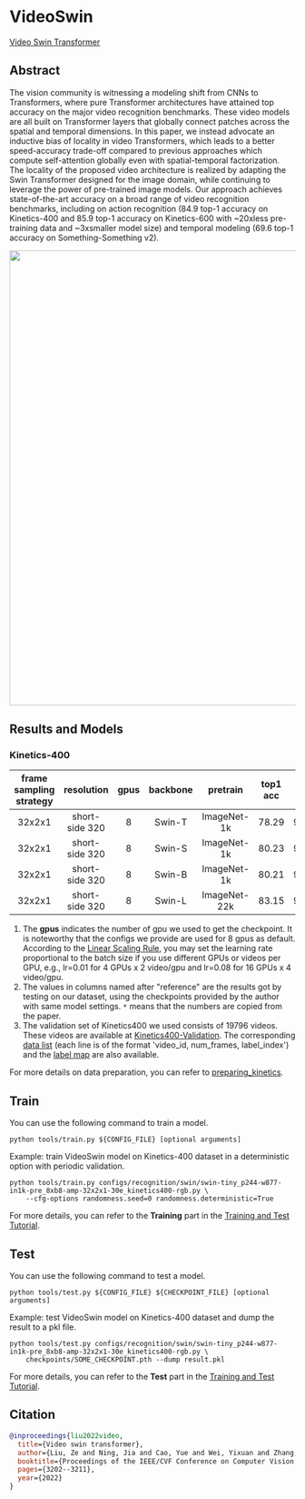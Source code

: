 # VideoSwin

[Video Swin Transformer](https://openaccess.thecvf.com/content/CVPR2022/html/Liu_Video_Swin_Transformer_CVPR_2022_paper.html)

<!-- [ALGORITHM] -->

## Abstract

<!-- [ABSTRACT] -->

The vision community is witnessing a modeling shift from CNNs to Transformers, where pure Transformer architectures have attained top accuracy on the major video recognition benchmarks. These video models are all built on Transformer layers that globally connect patches across the spatial and temporal dimensions. In this paper, we instead advocate an inductive bias of locality in video Transformers, which leads to a better speed-accuracy trade-off compared to previous approaches which compute self-attention globally even with spatial-temporal factorization. The locality of the proposed video architecture is realized by adapting the Swin Transformer designed for the image domain, while continuing to leverage the power of pre-trained image models. Our approach achieves state-of-the-art accuracy on a broad range of video recognition benchmarks, including on action recognition (84.9 top-1 accuracy on Kinetics-400 and 85.9 top-1 accuracy on Kinetics-600 with ~20xless pre-training data and ~3xsmaller model size) and temporal modeling (69.6 top-1 accuracy on Something-Something v2).

<!-- [IMAGE] -->

<div align=center>
<img src="https://user-images.githubusercontent.com/58767402/191190475-3aecf940-c254-47fa-96a7-df2d2b3bae68.png" width="800"/>
</div>

## Results and Models

### Kinetics-400

| frame sampling strategy |   resolution   | gpus | backbone |   pretrain   | top1 acc | top5 acc |   reference top1 acc    |   reference top1 acc    | testing protocol | inference time(video/s) | gpu_mem(M) |   config    |   ckpt    |   log    |
| :---------------------: | :------------: | :--: | :------: | :----------: | :------: | :------: | :---------------------: | :---------------------: | :--------------: | :---------------------: | :--------: | :---------: | :-------: | :------: |
|         32x2x1          | short-side 320 |  8   |  Swin-T  | ImageNet-1k  |  78.29   |  93.58   | [78.46](https://github.com/SwinTransformer/Video-Swin-Transformer/blob/master/configs/recognition/swin/swin_tiny_patch244_window877_kinetics400_1k.py) | [93.46](https://github.com/SwinTransformer/Video-Swin-Transformer/blob/master/configs/recognition/swin/swin_tiny_patch244_window877_kinetics400_1k.py) | 4 clips x 3 crop |            x            |   21072    | [config](/configs/recognition/swin/swin-tiny_p244-w877-in1k-pre_8xb8-amp-32x2x1-30e_kinetics400-rgb.py) | [ckpt](https://download.openmmlab.com/mmaction/v1.0/recognition/swin/swin-tiny_p244-w877-in1k-pre_8xb8-amp-32x2x1-30e_kinetics400-rgb/swin-tiny_p244-w877-in1k-pre_8xb8-amp-32x2x1-30e_kinetics400-rgb_20220920-fe958404.pth) | [log](https://download.openmmlab.com/mmaction/v1.0/recognition/swin/swin-tiny_p244-w877-in1k-pre_8xb8-amp-32x2x1-30e_kinetics400-rgb/swin-tiny_p244-w877-in1k-pre_8xb8-amp-32x2x1-30e_kinetics400-rgb.log) |
|         32x2x1          | short-side 320 |  8   |  Swin-S  | ImageNet-1k  |  80.23   |  94.32   | [80.23](https://github.com/SwinTransformer/Video-Swin-Transformer/blob/master/configs/recognition/swin/swin_small_patch244_window877_kinetics400_1k.py) | [94.16](https://github.com/SwinTransformer/Video-Swin-Transformer/blob/master/configs/recognition/swin/swin_small_patch244_window877_kinetics400_1k.py) | 4 clips x 3 crop |            x            |   33632    | [config](/configs/recognition/swin/swin-small_p244-w877-in1k-pre_8xb8-amp-32x2x1-30e_kinetics400-rgb.py) | [ckpt](https://download.openmmlab.com/mmaction/v1.0/recognition/swin/swin-small_p244-w877-in1k-pre_8xb8-amp-32x2x1-30e_kinetics400-rgb/swin-small_p244-w877-in1k-pre_8xb8-amp-32x2x1-30e_kinetics400-rgb_20220920-e815ef38.pth) | [log](https://download.openmmlab.com/mmaction/v1.0/recognition/swin/swin-small_p244-w877-in1k-pre_8xb8-amp-32x2x1-30e_kinetics400-rgb/swin-small_p244-w877-in1k-pre_8xb8-amp-32x2x1-30e_kinetics400-rgb.log) |
|         32x2x1          | short-side 320 |  8   |  Swin-B  | ImageNet-1k  |  80.21   |  94.32   | [80.27](https://github.com/SwinTransformer/Video-Swin-Transformer/blob/master/configs/recognition/swin/swin_base_patch244_window877_kinetics400_1k.py) | [94.42](https://github.com/SwinTransformer/Video-Swin-Transformer/blob/master/configs/recognition/swin/swin_base_patch244_window877_kinetics400_1k.py) | 4 clips x 3 crop |            x            |   45143    | [config](/configs/recognition/swin/swin-base_p244-w877-in1k-pre_8xb8-amp-32x2x1-30e_kinetics400-rgb.py) | [ckpt](https://download.openmmlab.com/mmaction/v1.0/recognition/swin/swin-base_p244-w877-in1k-pre_8xb8-amp-32x2x1-30e_kinetics400-rgb/swin-base_p244-w877-in1k-pre_8xb8-amp-32x2x1-30e_kinetics400-rgb_20220920-ba3de796.pth) | [log](https://download.openmmlab.com/mmaction/v1.0/recognition/swin/swin-base_p244-w877-in1k-pre_8xb8-amp-32x2x1-30e_kinetics400-rgb/swin-base_p244-w877-in1k-pre_8xb8-amp-32x2x1-30e_kinetics400-rgb.log) |
|         32x2x1          | short-side 320 |  8   |  Swin-L  | ImageNet-22k |  83.15   |  95.76   |         83.1\*          |         95.9\*          | 4 clips x 3 crop |            x            |   68881    | [config](/configs/recognition/swin/swin-large_p244-w877-in22k-pre_8xb8-amp-32x2x1-30e_kinetics400-rgb.py) | [ckpt](https://download.openmmlab.com/mmaction/v1.0/recognition/swin/swin-large_p244-w877-in22k-pre_8xb8-amp-32x2x1-30e_kinetics400-rgb/swin-large_p244-w877-in22k-pre_8xb8-amp-32x2x1-30e_kinetics400-rgb_20220920-c1145f55.pth) | [log](https://download.openmmlab.com/mmaction/v1.0/recognition/swin/swin-large_p244-w877-in22k-pre_8xb8-amp-32x2x1-30e_kinetics400-rgb/swin-large_p244-w877-in22k-pre_8xb8-amp-32x2x1-30e_kinetics400-rgb.log) |

1. The **gpus** indicates the number of gpu we used to get the checkpoint. It is noteworthy that the configs we provide are used for 8 gpus as default.
   According to the [Linear Scaling Rule](https://arxiv.org/abs/1706.02677), you may set the learning rate proportional to the batch size if you use different GPUs or videos per GPU,
   e.g., lr=0.01 for 4 GPUs x 2 video/gpu and lr=0.08 for 16 GPUs x 4 video/gpu.
2. The values in columns named after "reference" are the results got by testing on our dataset, using the checkpoints provided by the author with same model settings. `*` means that the numbers are copied from the paper.
3. The validation set of Kinetics400 we used consists of 19796 videos. These videos are available at [Kinetics400-Validation](https://mycuhk-my.sharepoint.com/:u:/g/personal/1155136485_link_cuhk_edu_hk/EbXw2WX94J1Hunyt3MWNDJUBz-nHvQYhO9pvKqm6g39PMA?e=a9QldB). The corresponding [data list](https://download.openmmlab.com/mmaction/dataset/k400_val/kinetics_val_list.txt) (each line is of the format 'video_id, num_frames, label_index') and the [label map](https://download.openmmlab.com/mmaction/dataset/k400_val/kinetics_class2ind.txt) are also available.

For more details on data preparation, you can refer to [preparing_kinetics](/tools/data/kinetics/README.md).

## Train

You can use the following command to train a model.

```shell
python tools/train.py ${CONFIG_FILE} [optional arguments]
```

Example: train VideoSwin model on Kinetics-400 dataset in a deterministic option with periodic validation.

```shell
python tools/train.py configs/recognition/swin/swin-tiny_p244-w877-in1k-pre_8xb8-amp-32x2x1-30e_kinetics400-rgb.py \
    --cfg-options randomness.seed=0 randomness.deterministic=True
```

For more details, you can refer to the **Training** part in the [Training and Test Tutorial](/docs/en/user_guides/4_train_test.md).

## Test

You can use the following command to test a model.

```shell
python tools/test.py ${CONFIG_FILE} ${CHECKPOINT_FILE} [optional arguments]
```

Example: test VideoSwin model on Kinetics-400 dataset and dump the result to a pkl file.

```shell
python tools/test.py configs/recognition/swin/swin-tiny_p244-w877-in1k-pre_8xb8-amp-32x2x1-30e_kinetics400-rgb.py \
    checkpoints/SOME_CHECKPOINT.pth --dump result.pkl
```

For more details, you can refer to the **Test** part in the [Training and Test Tutorial](/docs/en/user_guides/4_train_test.md).

## Citation

```BibTeX
@inproceedings{liu2022video,
  title={Video swin transformer},
  author={Liu, Ze and Ning, Jia and Cao, Yue and Wei, Yixuan and Zhang, Zheng and Lin, Stephen and Hu, Han},
  booktitle={Proceedings of the IEEE/CVF Conference on Computer Vision and Pattern Recognition},
  pages={3202--3211},
  year={2022}
}
```
